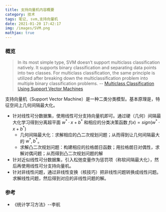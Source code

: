 ```yaml
---
title: 支持向量机内容概要
category: 技术
tags: 笔记, svm,支持向量机
date: 2021-01-20 17:42:17
img: /images/SVM.png
mathjax: true
---
```


### 概览

> In its most simple type, SVM doesn’t support multiclass classification natively. It supports binary classification and separating data points into two classes. For multiclass classification, the same principle is utilized after breaking down the multiclassification problem into multiple binary classification problems. -- [Multiclass Classification Using Support Vector Machines
](https://www.baeldung.com/cs/svm-multiclass-classification#:~:text=Multiclass%20Classification%20Using%20SVM,data%20points%20into%20two%20classes.&text=The%20idea%20is%20to%20map,separation%20between%20every%20two%20classes)

支持向量机（Support Vector Machine）是一种二类分类模型。基本原理是，特征空间上几何间隔最大化。

* 针对线性可分数据集，使用线性可分支持向量机即可。通过硬（几何）间隔最大化学习得到分离超平面 $w^*·x + b^*$ 和相应的分类决策函数 $f(x) = sign(w^* · x + b^*)$
  * 几何间隔最大化：求解相应的凸二次规划问题；从而得到让几何间隔最大的 $w^*, b^*$。
  * 求解凸二次规划问题：构建相应的拉格朗日函数；用拉格朗日对偶性，求解对偶问题；从而得到凸二次规划问题的解
* 针对近似线性可分数据集，引入松弛变量作为惩罚项（称软间隔最大化），然后再使用线性可分支持向量机。
* 针对非线性问题，通过非线性变换（核技巧）把非线性问题转换成线性问题。求解线性问题，然后得到对应的非线性问题的解。

### 参考
* 《统计学习方法》--李航

